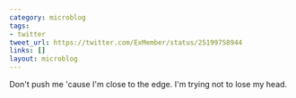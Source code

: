 ```yaml
---
category: microblog
tags:
- twitter
tweet_url: https://twitter.com/ExMember/status/25199758944
links: []
layout: microblog
---
```

Don't push me 'cause I'm close to the edge. I'm trying not to lose my head.
